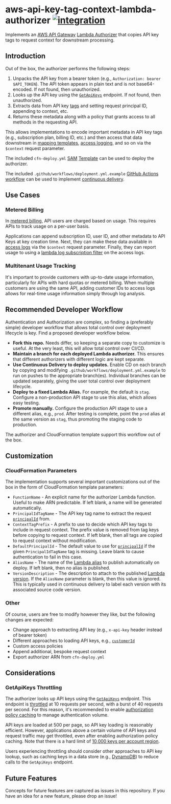 # aws-api-key-tag-context-lambda-authorizer [![integration](https://github.com/aleph0io/aws-api-key-tag-context-lambda-authorizer/actions/workflows/integration.yml/badge.svg)](https://github.com/aleph0io/aws-api-key-tag-context-lambda-authorizer/actions/workflows/integration.yml)

Implements an [AWS API Gateway](https://docs.aws.amazon.com/apigateway/latest/developerguide/welcome.html) [Lambda Authorizer](https://docs.aws.amazon.com/apigateway/latest/developerguide/apigateway-use-lambda-authorizer.html) that copies API key tags to request context for downstream processing.

## Introduction

Out of the box, the authorizer performs the following steps:

1. Unpacks the API key from a bearer token (e.g., `Authorization: bearer $API_TOKEN`). The API token appears in plain text and is not base64-encoded. If not found, then unauthorized.
2. Looks up the API key using the [`GetApiKeys`](https://docs.aws.amazon.com/apigateway/latest/api/API_GetApiKeys.html) endpoint. If not found, then unauthorized.
3. Extracts data from API key [tags](https://docs.aws.amazon.com/apigateway/latest/developerguide/apigateway-tagging.html) and setting request principal ID, appending to context, etc.
4. Returns these metadata along with a policy that grants access to all methods in the requesting API.

This allows implementations to encode important metadata in API key tags (e.g., subscription plan, billing ID, etc.) and then access that data downstream in [mapping templates](https://docs.aws.amazon.com/apigateway/latest/developerguide/models-mappings.html), [access logging](https://docs.aws.amazon.com/apigateway/latest/developerguide/api-gateway-mapping-template-reference.html), and so on via the `$context` request parameter.

The included `cfn-deploy.yml` [SAM](https://docs.aws.amazon.com/serverless-application-model/latest/developerguide/sam-specification.html) [Template](https://docs.aws.amazon.com/AWSCloudFormation/latest/UserGuide/template-reference.html) can be used to deploy the authorizer.

The included `.github/workflows/deployment.yml.example` [GitHub Actions workflow](https://docs.github.com/en/actions) can be used to implement [continuous delivery](https://en.wikipedia.org/wiki/Continuous_delivery).

## Use Cases

### Metered Billing

In [metered billing](https://stripe.com/docs/billing/subscriptions/usage-based), API users are charged based on usage. This requires APIs to track usage on a per-user basis.

Applications can append subscription ID, user ID, and other metadata to API Keys at key creation time. Next, they can make these data available in [access logs](https://docs.aws.amazon.com/apigateway/latest/developerguide/api-gateway-mapping-template-reference.html) via the `$context` request parameter. Finally, they can report usage to using a [lambda log subscription filter](https://docs.aws.amazon.com/AmazonCloudWatch/latest/logs/SubscriptionFilters.html#LambdaFunctionExample) on the access logs.

### Multitenant Usage Tracking

It's important to provide customers with up-to-date usage information, particularly for APIs with hard quotas or metered billing. When multiple customers are using the same API, adding customer IDs to access logs allows for real-time usage information simply through log analysis.

## Recommended Developer Workflow

Authentication and Authorization are complex, so finding a (preferably simple) developer workflow that allows total control over deployment lifecycle is key. Find a proposed developer workflow below.

* **Fork this repo.** Needs differ, so keeping a separate copy to customize is useful. At the very least, this will allow total control over CI/CD.
* **Maintain a branch for each deployed Lambda authorizer.** This ensures that different authorizers with different logic are kept separate.
* **Use Continuous Delivery to deploy updates.** Enable CD on each branch by copying and modifying `.github/workflows/deployment.yml.example` to run on pushes to the appropriate branch(es). Individual branches can be updated separately, giving the user total control over deployment lifecycle.
* **Deploy to a fixed Lambda Alias.** For example, the default is `stag`. Configure a non-production API stage to use this alias, which allows easy testing.
* **Promote manually.** Configure the production API stage to use a different alias, e.g., `prod`. After testing is complete, point the `prod` alias at the same version as `stag`, thus promoting the staging code to production.

The authorizer and CloudFormation template support this workflow out of the box.

## Customization

### CloudFormation Parameters

The implementation supports several important customizations out of the box in the form of CloudFormation template parameters:

* `FunctionName` - An explicit name for the authorizer Lambda function. Useful to make ARN predictable. If left blank, a name will be generated automatically.
* `PrincipalIdTagName` - The API key tag name to extract the request [`principalId`](https://docs.aws.amazon.com/apigateway/latest/developerguide/api-gateway-lambda-authorizer-output.html) from.
* `ContextTagPrefix` - A prefix to use to decide which API key tags to include in request context. The prefix value is removed from tag keys before copying to request context. If left blank, then all tags are copied to request context without modification.
* `DefaultPrincipalId` - The default value to use for [`principalId`](https://docs.aws.amazon.com/apigateway/latest/developerguide/api-gateway-lambda-authorizer-output.html) if the given `PrincipalIdTagName` tag is missing. Leave blank to cause authentication to fail in this case.
* `AliasName` - The name of the [Lambda alias](https://docs.aws.amazon.com/lambda/latest/dg/configuration-aliases.html) to publish automatically on deploy. If left blank, then no alias is published.
* `VersionDescription` - The description to attach to the published [Lambda version](https://docs.aws.amazon.com/lambda/latest/dg/configuration-versions.html). If the `AliasName` parameter is blank, then this value is ignored. This is typically used in continuous delivery to label each version with its associated source code version.

### Other

Of course, users are free to modify however they like, but the following changes are expected:

* Change approach to extracting API key (e.g., `x-api-key` header instead of bearer token)
* Different approaches to loading API keys, e.g., [`customerId`](https://docs.aws.amazon.com/apigateway/latest/api/API_GetApiKeys.html#API_GetApiKeys_RequestSyntax)
* Custom access policies
* Append additional, bespoke request context
* Export authorizer ARN from `cfn-deploy.yml`

## Considerations

### GetApiKeys Throttling

The authorizer looks up API keys using the [`GetApiKeys`](https://docs.aws.amazon.com/apigateway/latest/api/API_GetApiKeys.html) endpoint. This endpoint is [throttled](https://docs.aws.amazon.com/apigateway/latest/developerguide/limits.html#api-gateway-control-service-limits-table) at 10 requests per second, with a burst of 40 requests per second. For this reason, it's recommended to enable [authorization policy caching](https://docs.aws.amazon.com/apigateway/latest/developerguide/apigateway-use-lambda-authorizer.html#api-gateway-lambda-authorizer-flow) to manage authentication volume.

API keys are loaded at 500 per page, so API key loading is reasonably efficient. However, applications above a certain volume of API keys and request traffic may get throttled, even after enabling authorization policy caching. Note that there is a hard limit of [10,000 keys per account region](https://docs.aws.amazon.com/apigateway/latest/developerguide/limits.html#api-gateway-execution-service-limits-table).

Users experiencing throttling should consider other approaches to API key lookup, such as caching keys in a data store (e.g., [DynamoDB](https://aws.amazon.com/dynamodb/)) to reduce calls to the `GetApiKeys` endpoint.

## Future Features

Concepts for future features are captured as issues in this repository. If you have an idea for a new feature, please drop an issue!
